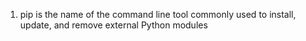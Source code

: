 1. pip   is the name of the command line tool commonly used to install, update, and remove external Python modules
